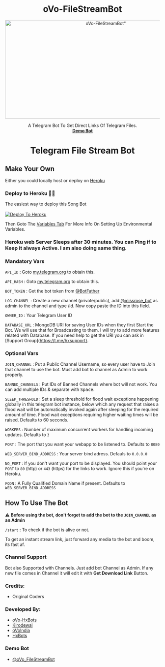 <h1 align="center">oVo-FileStreamBot</h3>
<p align="center">
  <a href="https://github.com/oVo-HxBots/oVo-FileStreamBot">
    <img src="https://socialify.git.ci/oVo-HxBots/oVo-FileStreamBot/image?description=1&descriptionEditable=A%20Telegram%20Bot%20To%20Get%20Direct%20Links%20Of%20Telegram%20Files.&font=Inter&forks=1&issues=1&language=1&logo=https%3A%2F%2Ftelegra.ph%2Ffile%2F9775836743f3ce560d360.jpg&name=1&owner=1&pattern=Plus&pulls=1&stargazers=1&theme=Dark" alt=oVo-FileStreamBot" width="640" height="320" />
  </a>
  <p align="center">
    A Telegram Bot To Get Direct Links Of Telegram Files.<br/>
    <a href="http://telegram.me/oVo_FileStreamBot"><strong>Demo Bot</strong></a>
    <br />    
  </p>
</p>

<h1 align="center">Telegram File Stream Bot</h1>


## Make Your Own

Either you could locally host or deploy on [Heroku](https://heroku.com/deploy?)

### Deploy to Heroku 🏃‍♂

The easiest way to deploy this Song Bot  <br><br>
[![Deploy To Heroku](https://www.herokucdn.com/deploy/button.svg)](https://heroku.com/deploy?template=https://github.com/oVoIndia/oVo-FileStreamBot)

Then Goto The <a href="#mandatory-vars">Variables Tab</a> For More Info On Setting Up Environmental Variables.


### Heroku web Server Sleeps after 30 minutes. You can Ping if to Keep it always Active. I am also doing same thing.  



### Mandatory Vars

`API_ID` : Goto [my.telegram.org](https://my.telegram.org) to obtain this.

`API_HASH` : Goto [my.telegram.org](https://my.telegram.org) to obtain this.

`BOT_TOKEN` : Get the bot token from [@BotFather](https://telegram.dog/BotFather)

`LOG_CHANNEL` : Create a new channel (private/public), add [@missrose_bot](https://telegram.dog/MissRose_bot) as admin to the channel and type /id. Now copy paste the ID into this field.

`OWNER_ID` : Your Telegram User ID

`DATABASE_URL` : MongoDB URI for saving User IDs when they first Start the Bot. We will use that for Broadcasting to them. I will try to add more features related with Database. If you need help to get the URI you can ask in [Support Group](https://t.me/hxsupport}.

### Optional Vars

`JOIN_CHANNEL`  : Put a Public Channel Username, so every user have to Join that channel to use the bot. Must add bot to channel as Admin to work properly.

`BANNED_CHANNELS` : Put IDs of Banned Channels where bot will not work. You can add multiple IDs & separate with <kbd>Space</kbd>.

`SLEEP_THRESHOLD` : Set a sleep threshold for flood wait exceptions happening globally in this telegram bot instance, below which any request that raises a flood wait will be automatically invoked again after sleeping for the required amount of time. Flood wait exceptions requiring higher waiting times will be raised. Defaults to 60 seconds.

`WORKERS` : Number of maximum concurrent workers for handling incoming updates. Defaults to `3`

`PORT` : The port that you want your webapp to be listened to. Defaults to `8080`

`WEB_SERVER_BIND_ADDRESS` : Your server bind adress. Defauls to `0.0.0.0`

`NO_PORT` : If you don't want your port to be displayed. You should point your `PORT` to `80` (http) or `443` (https) for the links to work. Ignore this if you're on Heroku.

`FQDN` :  A Fully Qualified Domain Name if present. Defaults to `WEB_SERVER_BIND_ADDRESS`

## How To Use The Bot

:warning: **Before using the  bot, don't forget to add the bot to the `JOIN_CHANNEL` as an Admin**
 
`/start` : To check if the bot is alive or not.

To get an instant stream link, just forward any media to the bot and boom, its fast af.

### Channel Support
Bot also Supported with Channels. Just add bot Channel as Admin. If any new file comes in Channel it will edit it with **Get Download Link** Button.

### Credits:

- Original Coders

### Developed By:

-  [oVo-HxBots](https://github.com/oVo-HxBots)
-  [Kirodewal](https://t.me/Kirodewal)
-  [oVoIndia](https://github.com/oVoIndia)
-  [HxBots](https://t.me/HxBots)

### Demo Bot

-  [@oVo_FileStreamBot](https://t.me/oVo_FileStreamBot)
